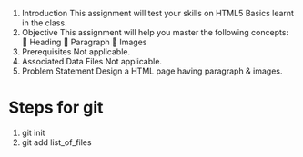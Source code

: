 1. Introduction
This assignment will test your skills on HTML5 Basics learnt in the class.
2. Objective
This assignment will help you master the following concepts:
 Heading
 Paragraph
 Images
3. Prerequisites
Not applicable.
4. Associated Data Files
Not applicable.
5. Problem Statement
Design a HTML page having paragraph & images.



Steps for git
=============
1. git init
2. git add list_of_files
